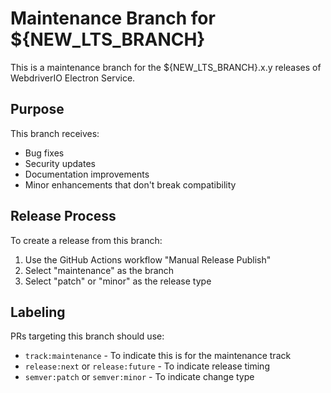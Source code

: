 # Maintenance Branch for ${NEW_LTS_BRANCH}

This is a maintenance branch for the ${NEW_LTS_BRANCH}.x.y releases of WebdriverIO Electron Service.

## Purpose

This branch receives:

- Bug fixes
- Security updates
- Documentation improvements
- Minor enhancements that don't break compatibility

## Release Process

To create a release from this branch:

1. Use the GitHub Actions workflow "Manual Release Publish"
2. Select "maintenance" as the branch
3. Select "patch" or "minor" as the release type

## Labeling

PRs targeting this branch should use:

- `track:maintenance` - To indicate this is for the maintenance track
- `release:next` or `release:future` - To indicate release timing
- `semver:patch` or `semver:minor` - To indicate change type
